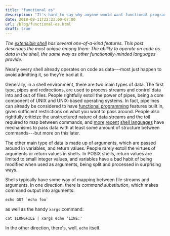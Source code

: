 ```yaml
---
title: "functional es"
description: "It's hard to say why anyone would want functional programming in their shell, but this one has it"
date: 2018-09-11T22:23:00-07:00
url: /blog/functional-es.html
draft: true
---
```


*The [extensible shell](/es) has several one-of-a-kind features.  This post describes the most unique among them: The ability to operate on code as data in the shell, the same way as other functionally-minded languages provide.*

Nearly every shell already operates on code as data---most just happen to avoid admitting it, so they're bad at it.

Generally, in a shell environment, there are two main types of data.  The first type, pipes and redirections, are used to process streams and control data into and out of files.  People rightfully extoll the power of pipes, being a core component of UNIX and UNIX-based operating systems.  In fact, pipelines can already be considered to have [functional programming](http://okmij.org/ftp/Computation/monadic-shell.html) features built in, given sufficient restrictions on what you want to pass around.  People also rightfully criticize the unstructured nature of data streams and the toil required to map between commands, and [more](https://docs.microsoft.com/en-us/powershell/) [recent](https://elv.sh/) [shell languages](https://www.oilshell.org/) have mechanisms to pass data with at least some amount of structure between commands---but more on this later.

The other main type of data is made up of arguments, which are passed around in variables, and return values.  People rarely extoll the virtues of arguments or return values in shells.  In POSIX shells, return values are limited to small integer values, and variables have a bad habit of being modified when used as arguments, being split and processed in surprising ways.

Shells typically have some way of mapping between file streams and arguments.  In one direction, there is *command substitution*, which makes command output into arguments:

```
echo GOT `echo foo`
```

as well as the handy `xargs` command:

```
cat $LONGFILE | xargs echo 'LINE:'
```

In the other direction, there's, well, `echo` itself.
